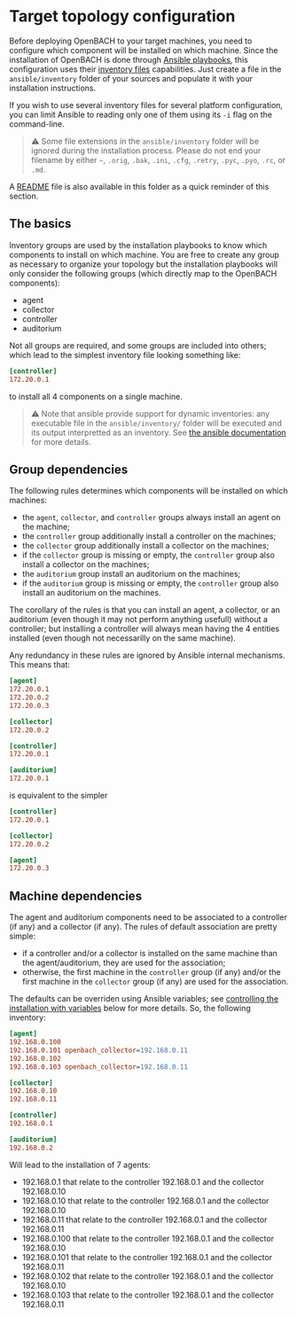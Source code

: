 #  Target topology configuration

Before deploying OpenBACH to your target machines, you need to configure which component
will be installed on which machine. Since the installation of OpenBACH is done through
[Ansible playbooks][1], this configuration uses their [inventory files][2] capabilities.
Just create a file in the `ansible/inventory` folder of your sources and populate it with
your installation instructions.

If you wish to use several inventory files for several platform configuration, you can
limit Ansible to reading only one of them using its `-i` flag on the command-line.

> :warning: Some file extensions in the `ansible/inventory` folder will be ignored
during the installation process. Please do not end your filename by either
`~`, `.orig`, `.bak`, `.ini`, `.cfg`, `.retry`, `.pyc`, `.pyo`, `.rc`, or `.md`.

A [README](/ansible/inventory/README.md) file is also available in this
folder as a quick reminder of this section.

## The basics

Inventory groups are used by the installation playbooks to know which components to install
on which machine. You are free to create any group as necessary to organize your topology but
the installation playbooks will only consider the following groups (which directly map to the
OpenBACH components):

  * agent
  * collector
  * controller
  * auditorium

Not all groups are required, and some groups are included into others; which lead to the
simplest inventory file looking something like:

``` ini
[controller]
172.20.0.1
```

to install all 4 components on a single machine.

> :warning: Note that ansible provide support for dynamic inventories: any executable file
in the `ansible/inventory/` folder will be executed and its output interpretted as an
inventory. See [the ansible documentation][3] for more details.

## Group dependencies

The following rules determines which components will be installed on which machines:

  * the `agent`, `collector`, and `controller` groups always install an agent on the machine;
  * the `controller` group additionally install a controller on the machines;
  * the `collector` group additionally install a collector on the machines;
  * if the `collector` group is missing or empty, the `controller` group also install a
    collector on the machines;
  * the `auditorium` group install an auditorium on the machines;
  * if the `auditorium` group is missing or empty, the `controller` group also
    install an auditorium on the machines.

The corollary of the rules is that you can install an agent, a collector, or an auditorium
(even though it may not perform anything usefull) without a controller; but installing a
controller will always mean having the 4 entities installed (even though not necessarilly
on the same machine).

Any redundancy in these rules are ignored by Ansible internal mechanisms. This means that:

``` ini
[agent]
172.20.0.1
172.20.0.2
172.20.0.3

[collector]
172.20.0.2

[controller]
172.20.0.1

[auditorium]
172.20.0.1
```

is equivalent to the simpler

``` ini
[controller]
172.20.0.1

[collector]
172.20.0.2

[agent]
172.20.0.3
```

## Machine dependencies

The agent and auditorium components need to be associated to a controller (if any) and
a collector (if any). The rules of default association are pretty simple:

  * if a controller and/or a collector is installed on the same machine than the
    agent/auditorium, they are used for the association;
  * otherwise, the first machine in the `controller` group (if any) and/or the
    first machine in the `collector` group (if any) are used for the association.

The defaults can be overriden using Ansible variables; see
[controlling the installation with variables](Ansible.md#ansible-variables)
below for more details. So, the following inventory:

``` ini
[agent]
192.168.0.100
192.168.0.101 openbach_collector=192.168.0.11
192.168.0.102
192.168.0.103 openbach_collector=192.168.0.11

[collector]
192.168.0.10
192.168.0.11

[controller]
192.168.0.1

[auditorium]
192.168.0.2
```

Will lead to the installation of 7 agents:
  * 192.168.0.1 that relate to the controller 192.168.0.1 and the collector 192.168.0.10
  * 192.168.0.10 that relate to the controller 192.168.0.1 and the collector 192.168.0.10
  * 192.168.0.11 that relate to the controller 192.168.0.1 and the collector 192.168.0.11
  * 192.168.0.100 that relate to the controller 192.168.0.1 and the collector 192.168.0.10
  * 192.168.0.101 that relate to the controller 192.168.0.1 and the collector 192.168.0.11
  * 192.168.0.102 that relate to the controller 192.168.0.1 and the collector 192.168.0.10
  * 192.168.0.103 that relate to the controller 192.168.0.1 and the collector 192.168.0.11


[1]: http://docs.ansible.com/ansible/latest/playbooks.html
[2]: http://docs.ansible.com/ansible/latest/intro_inventory.html
[3]: http://docs.ansible.com/ansible/latest/intro_dynamic_inventory.html#other-inventory-scripts
